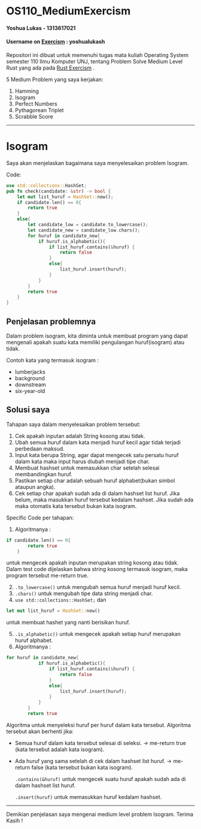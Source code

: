 # OS110_MediumExercism
#### Yoshua Lukas - 1313617021 
#### Username on [Exercism](https://exercism.io) : yoshualukash 
Repositori ini dibuat untuk memenuhi tugas mata kuliah Operating System semester 110 Ilmu Komputer UNJ, tentang
Problem Solve Medium Level Rust yang ada pada [Rust Exercism](https://exercism.io/my/tracks/rust) .

5 Medium Problem yang saya kerjakan:
  1. Hamming
  2. Isogram
  3. Perfect Numbers
  4. Pythagorean Triplet
  5. Scrabble Score

***
# Isogram
Saya akan menjelaskan bagaimana saya menyelesaikan problem Isogram.

Code:
```rust
use std::collections::HashSet;
pub fn check(candidate: &str) -> bool {
    let mut list_huruf = HashSet::new();
    if candidate.len() == 0{
        return true
    }
    else{
        let candidate_low = candidate.to_lowercase();
        let candidate_new = candidate_low.chars();
        for huruf in candidate_new{
            if huruf.is_alphabetic(){
                if list_huruf.contains(&huruf) {
                    return false
                }
                else{
                    list_huruf.insert(huruf);
                }
            }
        }
        return true
    }
}
```
## Penjelasan problemnya
Dalam problem isogram, kita diminta untuk membuat program yang dapat mengenali apakah suatu kata memiliki pengulangan huruf(isogram)  atau tidak.

Contoh kata yang termasuk isogram :
  + lumberjacks 
  + background
  + downstream
  + six-year-old

## Solusi saya
Tahapan saya dalam menyelesaikan problem tersebut:
1. Cek apakah inputan adalah String kosong atau tidak.
2. Ubah semua huruf dalam kata menjadi huruf kecil agar tidak terjadi perbedaan maksud. 
3. Input kata berupa String, agar dapat mengecek satu persatu huruf dalam kata maka input harus diubah menjadi tipe char.
4. Membuat hashset untuk memasukkan char setelah selesai membandingkan huruf.
5. Pastikan setiap char adalah sebuah huruf alphabet(bukan simbol ataupun angka).
6. Cek setiap char apakah sudah ada di dalam hashset list huruf. Jika belum, maka masukkan huruf tersebut kedalam hashset. Jika sudah ada maka otomatis kata tersebut bukan kata isogram.

Specific Code per tahapan:

1. Algoritmanya :
```rust
if candidate.len() == 0{
        return true
    }
```
untuk mengecek apakah inputan merupakan string kosong atau tidak. Dalam test code dijelaskan bahwa string kosong termasuk isogram, maka program tersebut me-return true.

2. `.to_lowercase()` untuk mengubah semua huruf menjadi huruf kecil.
3. `.chars()` untuk mengubah tipe data string menjadi char.
4. `use std::collections::HashSet;` dan 
  ```rust 
  let mut list_huruf = HashSet::new() 
  ```
  untuk membuat hashet yang nanti berisikan huruf.
  

5. `.is_alphabetic()` untuk mengecek apakah setiap huruf merupakan huruf alphabet.
6. Algoritmanya :
```rust
for huruf in candidate_new{
            if huruf.is_alphabetic(){
                if list_huruf.contains(&huruf) {
                    return false
                }
                else{
                    list_huruf.insert(huruf);
                }
            }
        }
        return true
```
Algoritma untuk menyeleksi huruf per huruf dalam kata tersebut.
Algoritma tersebut akan berhenti jika:
- Semua huruf dalam kata tersebut selesai di seleksi. -> me-return true (kata tersebut adalah kata isogram).
- Ada huruf yang sama setelah di cek dalam hashset list huruf. -> me-return false (kata tersebut bukan kata isogram).

  `.contains(&huruf)` untuk mengecek suatu huruf apakah sudah ada di dalam hashset list huruf.

  `.insert(huruf)` untuk memasukkan huruf kedalam hashset.

***
Demikian penjelasan saya mengenai medium level problem Isogram. Terima Kasih !

